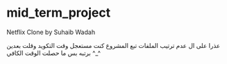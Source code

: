 # mid_term_project
Netflix Clone by Suhaib Wadah

عذرا على ال عدم ترتيب الملفات تبع المشروع كنت مستعجل وقت التكويد وقلت بعدين برتبه بس ما حصلت الوقت الكافي ^_^ 
